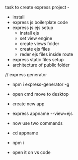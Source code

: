 task to create express project -
- install
- express js boilerplate code
- express js ejs setup
  - install ejs
  - set view engine
  - create views folder
  - create ejs files
  - reder ejs files inside route
- express static files setup
- architecture of public folder




// express generator
- npm i express-generator -g
- open cmd move to desktop
- create new app
- express appname --view=ejs

- now use two commands
- cd appname
- npm i
- open it on vs code
